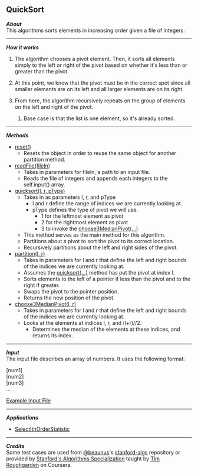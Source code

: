 ## QuickSort  
_**About**_  
This algorithms sorts elements in increasing order given a file of integers.  

---  

_**How it works**_  
1. The algorithm chooses a pivot element. Then, it sorts all elements simply to the left or right of the pivot based on whether it's less than or greater than the pivot.  

1. At this point, we know that the pivot must be in the correct spot since all smaller elements are on its left and all larger elements are on its right.  

1. From here, the algorithm recursively repeats on the group of elements on the left and right of the pivot.  
    1. Base case is that the list is one element, so it's already sorted.  

---  

_**Methods**_  
- [reset()]( https://github.com/keshprad/Algorithms/blob/ae25d2ee685dbacb71566dac2db6f1a346456e3b/QuickSort/Comparisons.py#L7 )  
    - Resets the object in order to reuse the same object for another partition method.  
- [readFile(fileIn)]( https://github.com/keshprad/Algorithms/blob/ae25d2ee685dbacb71566dac2db6f1a346456e3b/QuickSort/Comparisons.py#L11 )
    - Takes in parameters for fileIn, a path to an input file.
    - Reads the file of integers and appends each integers to the self.input() array.  
- [quicksort(l, r, pType)]( https://github.com/keshprad/Algorithms/blob/ae25d2ee685dbacb71566dac2db6f1a346456e3b/QuickSort/Comparisons.py#L21 )  
    - Takes in as parameters l, r, and pType
        - l and r define the range of indices we are currently looking at.  
        - pType defines the type of pivot we will use.  
            - 1 for the leftmost element as pivot
            - 2 for the rightmost element as pivot
            - 3 to invoke the [choose3MedianPivot(...)]( https://github.com/keshprad/Algorithms/blob/ae25d2ee685dbacb71566dac2db6f1a346456e3b/QuickSort/Comparisons.py#L45 )
    - This method serves as the main method for this algorithm.  
    - Partitions about a pivot to sort the pivot to its correct location.  
    - Recursively partitions about the left and right sides of the pivot.  
- [partition(l, r)]( https://github.com/keshprad/Algorithms/blob/ae25d2ee685dbacb71566dac2db6f1a346456e3b/QuickSort/Comparisons.py#L35 )  
    - Takes in parameters for l and r that define the left and right bounds of the indices we are currently looking at.  
    - Assumes the [quicksort(...)]( https://github.com/keshprad/Algorithms/blob/ae25d2ee685dbacb71566dac2db6f1a346456e3b/QuickSort/Comparisons.py#L21 ) method has put the pivot at index l.  
    - Sorts elements to the left of a pointer if less than the pivot and to the right if greater.  
    - Swaps the pivot to the pointer position.  
    - Returns the new position of the pivot.  
- [choose3MedianPivot(l, r)]( https://github.com/keshprad/Algorithms/blob/ae25d2ee685dbacb71566dac2db6f1a346456e3b/QuickSort/Comparisons.py#L45 )  
    - Takes in parameters for l and r that define the left and right bounds of the indices we are currently looking at.  
    - Looks at the elements at indices l, r, and (l+r)//2.  
        - Determines the median of the elements at these indices, and returns its index.

---  

_**Input**_  
The input file describes an array of numbers. It uses the following format:  

\[num1\]  
\[num2\]  
\[num3\]  
...  

[Example Input File]( https://github.com/keshprad/Algorithms/blob/ae25d2ee685dbacb71566dac2db6f1a346456e3b/QuickSort/testCases/test5.txt )  

---  

_**Applications**_  
- [SelectIthOrderStatistic]( https://github.com/keshprad/Algorithms/tree/master/SelectIthOrderStatistic )  

---  

_**Credits**_  
Some test cases are used from [@beaunus]( https://github.com/beaunus )'s [stanford-algs]( https://github.com/beaunus/stanford-algs ) repository or provided by [Stanford's Algorithms Specialization]( https://www.coursera.org/specializations/algorithms ) taught by [Tim Roughgarden]( https://www.linkedin.com/in/tim-roughgarden-1a594855 ) on Coursera.  
